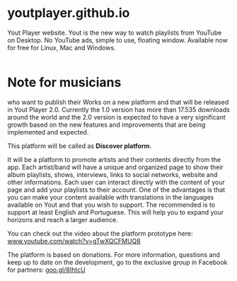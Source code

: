 # youtplayer.github.io

Yout Player website. Yout is the new way to watch playlists from YouTube on Desktop. No YouTube ads, simple to use, floating window. Available now for free for Linux, Mac and Windows.

<img src="http://i.giphy.com/BL9AuNufoqDiU.gif" alt="" />

# Note for musicians
who want to publish their Works on a new platform and that will be released in Yout Player 2.0. Currently the 1.0 version has more than 17.535 downloads around the world and the 2.0 version is expected to have a very significant growth based on the new features and improvements that are being implemented and expected.

This platform will be called as **Discover platform**.

It will be a platform to promote artists and their contents directly from the app. Each artist/band will have a unique and organized page to show their album playlists, shows, interviews, links to social networks, website and other informations. Each user can interact directly with the content of your page and add your playlists to their account. One of the advantages is that you can make your content available with translations in the languages available on Yout and that you wish to support. The recommended is to support at least English and Portuguese. This will help you to expand your horizons and reach a larger audience.

You can check out the video about the platform prototype here: www.youtube.com/watch?v=gTwXQCFMUQ8

The platform is based on donations. For more information, questions and keep up to date on the development, go to the exclusive group in Facebook for partners: [goo.gl/8IhtcU](https://goo.gl/8IhtcU)
